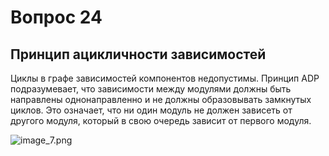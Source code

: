 # Вопрос 24
## Принцип ацикличности зависимостей
<tip>
Циклы в графе зависимостей компонентов недопустимы.
</tip>
Принцип ADP подразумевает, что зависимости между модулями должны быть направлены однонаправленно и не должны образовывать замкнутых циклов. Это означает, что ни один модуль не должен зависеть от другого модуля, который в свою очередь зависит от первого модуля.

![image_7.png](image_7.png)
